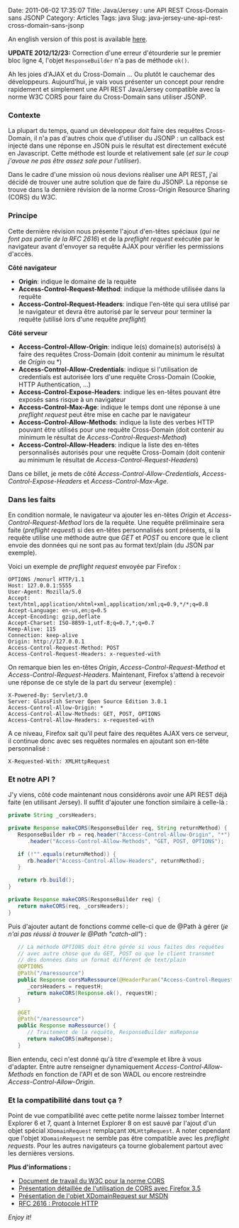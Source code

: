 Date: 2011-06-02 17:35:07
Title: Java/Jersey : une API REST Cross-Domain sans JSONP
Category: Articles
Tags: java
Slug: java-jersey-une-api-rest-cross-domain-sans-jsonp

An english version of this post is available [here](/blog/2011/06/19/java-jersey-a-cors-compliant-rest-api/).

<div class="alert-info">
  <strong>UPDATE 2012/12/23:</strong> Correction d'une erreur d'étourderie sur le premier bloc ligne 4, l'objet <code>ResponseBuilder</code> n'a pas de méthode <code>ok()</code>.
</div>

Ah les joies d'AJAX et du Cross-Domain ... Ou plutôt le cauchemar des développeurs. Aujourd'hui, je vais vous présenter un concept pour rendre rapidement et simplement une API REST Java/Jersey compatible avec la norme W3C CORS pour faire du Cross-Domain sans utiliser JSONP.

### Contexte

La plupart du temps, quand un développeur doit faire des requêtes Cross-Domain, il n'a pas d'autres choix que d'utiliser du JSONP : un callback est injecté dans une réponse en JSON puis le résultat est directement exécuté en Javascript. Cette méthode est lourde et relativement sale (_et sur le coup j'avoue ne pas être assez sale pour l'utiliser_).

Dans le cadre d'une mission où nous devions réaliser une API REST, j'ai décidé de trouver une autre solution que de faire du JSONP. La réponse se trouve dans la dernière révision de la norme Cross-Origin Resource Sharing (CORS) du W3C.

### Principe

Cette dernière révision nous présente l'ajout d'en-têtes spéciaux (_qui ne font pas partie de la RFC 2616_) et de la _preflight request_ exécutée par le navigateur avant d'envoyer sa requête AJAX pour vérifier les permissions d'accès.

**Côté navigateur**  

  * **Origin**: indique le domaine de la requête
  * **Access-Control-Request-Method**: indique la méthode utilisée dans la requête
  * **Access-Control-Request-Headers**: indique l'en-tête qui sera utilisé par le navigateur et devra être autorisé par le serveur pour terminer la requête (utilisé lors d'une requête _preflight_)

**Côté serveur**  

  * **Access-Control-Allow-Origin**: indique le(s) domaine(s) autorisé(s) à faire des requêtes Cross-Domain (doit contenir au minimum le résultat de _Origin_ ou \*)
  * **Access-Control-Allow-Credentials**: indique si l'utilisation de credentials est autorisée lors d'une requête Cross-Domain (Cookie, HTTP Authentication, ...)
  * **Access-Control-Expose-Headers**: indique les en-têtes pouvant être exposés sans risque à un navigateur
  * **Access-Control-Max-Age**: indique le temps dont une réponse à une _preflight request_ peut être mise en cache par le navigateur
  * **Access-Control-Allow-Methods**: indique la liste des verbes HTTP pouvant être utilisés pour une requête Cross-Domain (doit contenir au minimum le résultat de _Access-Control-Request-Method_)
  * **Access-Control-Allow-Headers**: indique la liste des en-têtes personnalisés autorisés pour une requête Cross-Domain (doit contenir au minimum le résultat de _Access-Control-Request-Headers_)

Dans ce billet, je mets de côté _Access-Control-Allow-Credentials_, _Access-Control-Expose-Headers_ et _Access-Control-Max-Age_.

### Dans les faits

En condition normale, le navigateur va ajouter les en-têtes _Origin_ et _Access-Control-Request-Method_ lors de la requête. Une requête préliminaire sera faite (_preflight request_) si des en-têtes personnalisés sont présents, si la requête utilise une méthode autre que _GET_ et _POST_ ou encore que le client envoie des données qui ne sont pas au format text/plain (du JSON par exemple).

Voici un exemple de _preflight request_ envoyée par Firefox :
``` http
OPTIONS /monurl HTTP/1.1
Host: 127.0.0.1:5555
User-Agent: Mozilla/5.0
Accept: text/html,application/xhtml+xml,application/xml;q=0.9,*/*;q=0.8
Accept-Language: en-us,en;q=0.5
Accept-Encoding: gzip,deflate
Accept-Charset: ISO-8859-1,utf-8;q=0.7,*;q=0.7
Keep-Alive: 115
Connection: keep-alive
Origin: http://127.0.0.1
Access-Control-Request-Method: POST
Access-Control-Request-Headers: x-requested-with
```

On remarque bien les en-têtes _Origin_, _Access-Control-Request-Method_ et _Access-Control-Request-Headers_. Maintenant, Firefox s'attend à recevoir une réponse de ce style de la part du serveur (exemple) :
```
X-Powered-By: Servlet/3.0
Server: GlassFish Server Open Source Edition 3.0.1
Access-Control-Allow-Origin: *
Access-Control-Allow-Methods: GET, POST, OPTIONS
Access-Control-Allow-Headers: x-requested-with
```

A ce niveau, Firefox sait qu'il peut faire des requêtes AJAX vers ce serveur, il continue donc avec ses requêtes normales en ajoutant son en-tête personnalisé :
```
X-Requested-With: XMLHttpRequest
```

### Et notre API ?

J'y viens, côté code maintenant nous considérons avoir une API REST déjà faite (en utilisant Jersey). Il suffit d'ajouter une fonction similaire à celle-là :
``` java
private String _corsHeaders;

private Response makeCORS(ResponseBuilder req, String returnMethod) {
   ResponseBuilder rb = req.header("Access-Control-Allow-Origin", "*")
      .header("Access-Control-Allow-Methods", "GET, POST, OPTIONS");

   if (!"".equals(returnMethod)) {
      rb.header("Access-Control-Allow-Headers", returnMethod);
   }

   return rb.build();
}

private Response makeCORS(ResponseBuilder req) {
   return makeCORS(req, _corsHeaders);
}
```

Puis d'ajouter autant de fonctions comme celle-ci que de @Path à gérer (_je n'ai pas réussi à trouver le @Path "catch-all"_) :
``` java
   // La méthode OPTIONS doit être gérée si vous faites des requêtes
   // avec autre chose que du GET, POST ou que le client transmet
   // des données dans un format différent de text/plain
   @OPTIONS
   @Path("/maressource")
   public Response corsMaRessource(@HeaderParam("Access-Control-Request-Headers") String requestH) {
      _corsHeaders = requestH;
      return makeCORS(Response.ok(), requestH);
   }

   @GET
   @Path("/maressource")
   public Response maRessource() {
      // Traitement de la requête, ResponseBuilder maReponse
      return makeCORS(maReponse);
   }
```

Bien entendu, ceci n'est donné qu'à titre d'exemple et libre à vous d'adapter. Entre autre renseigner dynamiquement _Access-Control-Allow-Methods_ en fonction de l'API et de son WADL ou encore restreindre _Access-Control-Allow-Origin_.

### Et la compatibilité dans tout ça ?

Point de vue compatibilité avec cette petite norme laissez tomber Internet Explorer 6 et 7, quant à Internet Explorer 8 on est sauvé par l'ajout d'un objet spécial `XDomainRequest` remplaçant `XMLHttpRequest`. A noter cependant que l'objet `XDomainRequest` ne semble pas être compatible avec les _preflight requests_. Pour les autres navigateurs ça tourne globalement partout avec les dernières versions.

**Plus d'informations :**

  * [Document de travail du W3C pour la norme CORS](http://www.w3.org/TR/cors/)
  * [Présentation détaillée de l'utilisation de CORS avec Firefox 3.5](https://developer.mozilla.org/En/HTTP_Access_Control)
  * [Présentation de l'objet XDomainRequest sur MSDN](http://msdn.microsoft.com/en-us/library/cc288060\(v=vs.85\).aspx)
  * [RFC 2616 : Protocole HTTP](http://tools.ietf.org/html/rfc2616)


_Enjoy it!_
